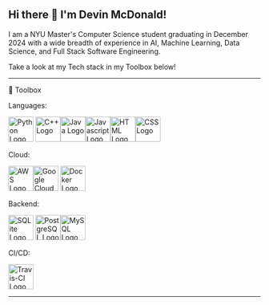 ## Hi there 👋 I'm Devin McDonald!

I am a NYU Master's Computer Science student graduating in December 2024 with a wide breadth of experience in AI, Machine Learning, Data Science, and Full Stack Software Engineering.

Take a look at my Tech stack in my Toolbox below!

---

🧰 Toolbox

Languages:

<img src="https://cdn.worldvectorlogo.com/logos/python-4.svg" alt="Python Logo" width="50" height="50" /> <img src="https://cdn.worldvectorlogo.com/logos/c.svg" alt="C++ Logo" width="50" height="50" /><img src="https://cdn.worldvectorlogo.com/logos/java-4.svg" alt="Java Logo" width="50" height="50" /><img src="https://cdn.worldvectorlogo.com/logos/logo-javascript.svg" alt="Javascript Logo" width="50" height="50" /><img src="https://cdn.worldvectorlogo.com/logos/html-1.svg" alt="HTML Logo" width="50" height="50" /><img src="https://cdn.worldvectorlogo.com/logos/css-3.svg" alt="CSS Logo" width="50" height="50" />

Cloud:

<img src="https://cdn.worldvectorlogo.com/logos/aws-2.svg" alt="AWS Logo" width="50" height="50" /><img src="https://cdn.worldvectorlogo.com/logos/google-cloud-1.svg" alt="Google Cloud Logo" width="50" height="50" /> <img src="https://cdn.worldvectorlogo.com/logos/docker-4.svg" alt="Docker Logo" width="50" height="50" /> 

Backend:

<img src="https://cdn.worldvectorlogo.com/logos/sqlite.svg" alt="SQLite Logo" width="50" height="50" /> <img src="https://cdn.worldvectorlogo.com/logos/postgresql.svg" alt="PostgreSQL Logo" width="50" height="50" /><img src="https://cdn.worldvectorlogo.com/logos/mysql.svg" alt="MySQL Logo" width="50" height="50" />

CI/CD:

<img src="https://cdn.worldvectorlogo.com/logos/travis-ci.svg" alt="Travis-CI Logo" width="50" height="50" />



---

<!--
**devmcdonald/devmcdonald** is a ✨ _special_ ✨ repository because its `README.md` (this file) appears on your GitHub profile.

Here are some ideas to get you started:

- 🔭 I’m currently working on ...
- 🌱 I’m currently learning ...
- 👯 I’m looking to collaborate on ...
- 🤔 I’m looking for help with ...
- 💬 Ask me about ...
- 📫 How to reach me: ...
- 😄 Pronouns: ...
- ⚡ Fun fact: ...
-->

